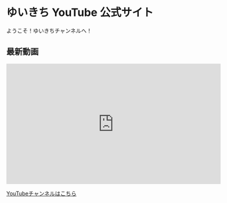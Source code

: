 <!DOCTYPE html>
<html lang="ja">
<head>
  <meta charset="UTF-8">
  <meta name="viewport" content="width=device-width, initial-scale=1.0">
  <title>ゆいきち公式サイト</title>
</head>
<body>
  <h1>ゆいきち YouTube 公式サイト</h1>
  <p>ようこそ！ゆいきちチャンネルへ！</p>

  <h2>最新動画</h2>
  <iframe width="560" height="315" 
          src="https://www.youtube.com/embed/dQw4w9WgXcQ" 
          title="YouTube video player" 
          frameborder="0" allowfullscreen></iframe>

  <p>
    <a href="https://www.youtube.com/channel/xxxx" target="_blank">
      YouTubeチャンネルはこちら
    </a>
  </p>
</body>
</html>
